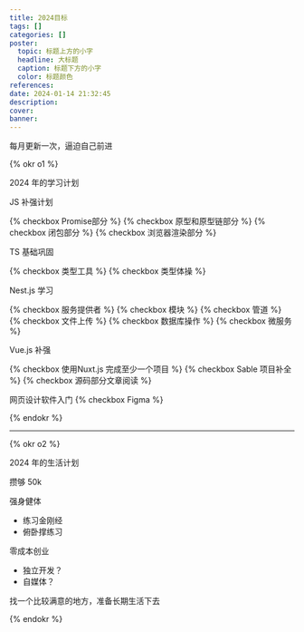 ```yaml
---
title: 2024目标
tags: []
categories: []
poster:
  topic: 标题上方的小字
  headline: 大标题
  caption: 标题下方的小字
  color: 标题颜色
references:
date: 2024-01-14 21:32:45
description:
cover:
banner:
---
```


每月更新一次，逼迫自己前进

<!-- more -->

{% okr o1 %}

2024 年的学习计划

<!-- okr kr1 percent:0.1 -->

JS 补强计划

{% checkbox Promise部分 %}
{% checkbox 原型和原型链部分 %}
{% checkbox 闭包部分 %}
{% checkbox 浏览器渲染部分 %}

<!-- okr kr2 percent:0.1 -->

TS 基础巩固

{% checkbox 类型工具 %}
{% checkbox 类型体操 %}

<!-- okr kr3 percent:0 -->

Nest.js 学习

{% checkbox 服务提供者 %}
{% checkbox 模块 %}
{% checkbox 管道 %}
{% checkbox 文件上传 %}
{% checkbox 数据库操作 %}
{% checkbox 微服务 %}

<!-- okr kr-4 percent:0 -->

Vue.js 补强

{% checkbox  使用Nuxt.js 完成至少一个项目 %}
{% checkbox  Sable 项目补全 %}
{% checkbox  源码部分文章阅读 %}

<!-- okr kr-5 percent:0 -->

网页设计软件入门
{% checkbox  Figma %}

{% endokr %}

---

{% okr o2 %}

2024 年的生活计划

<!-- okr kr1 percent:-0.1 -->

攒够 50k

<!-- okr kr2 percent:0 -->

强身健体

- 练习金刚经
- 俯卧撑练习

<!-- okr kr3 percent:0 -->

零成本创业

- 独立开发？
- 自媒体？

<!-- okr kr4 percent:0 -->

找一个比较满意的地方，准备长期生活下去

{% endokr %}

